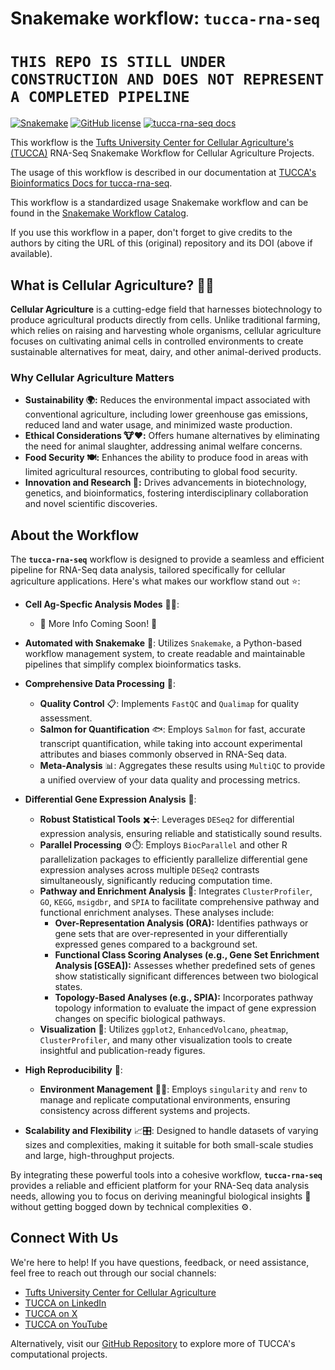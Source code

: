 # Snakemake workflow: `tucca-rna-seq`

# `THIS REPO IS STILL UNDER CONSTRUCTION AND DOES NOT REPRESENT A COMPLETED PIPELINE`

[![Snakemake](https://img.shields.io/badge/snakemake-≥8.27.1-brightgreen.svg)](https://snakemake.github.io)
[![GitHub license](https://img.shields.io/github/license/benjibromberg/tucca-rna-seq?color=orange)](https://github.com/benjibromberg/tucca-rna-seq/blob/main/LICENSE)
[![tucca-rna-seq docs](https://img.shields.io/badge/documentation-tucca--rna--seq_docs-blue)](https://tucca-cellag.github.io/tucca-rna-seq/introduction)

This workflow is the
[Tufts University Center for Cellular Agriculture's (TUCCA)](https://cellularagriculture.tufts.edu/) RNA-Seq Snakemake
Workflow for Cellular Agriculture Projects.

The usage of this workflow is described in our documentation at [TUCCA's Bioinformatics Docs for tucca-rna-seq](https://tucca-cellag.github.io/tucca-rna-seq/introduction).

This workflow is a standardized usage Snakemake workflow and can be found in
the [Snakemake Workflow Catalog](https://snakemake.github.io/snakemake-workflow-catalog/docs/workflows/tucca-cellag%20tucca-rna-seq.html).

If you use this workflow in a paper, don't forget to give credits to the authors
by citing the URL of this (original) repository and its DOI (above if
available).

## What is Cellular Agriculture? 🧬🌱

**Cellular Agriculture** is a cutting-edge field that harnesses biotechnology
to produce agricultural products directly from cells. Unlike traditional
farming, which relies on raising and harvesting whole organisms, cellular
agriculture focuses on cultivating animal cells in controlled environments to
create sustainable alternatives for meat, dairy, and other animal-derived
products.

### **Why Cellular Agriculture Matters**

- **Sustainability 🌍:** Reduces the environmental impact associated with
  conventional agriculture, including lower greenhouse gas emissions, reduced
  land and water usage, and minimized waste production.
- **Ethical Considerations 🐮❤️:** Offers humane alternatives by eliminating the
  need for animal slaughter, addressing animal welfare concerns.
- **Food Security 🍽️:** Enhances the ability to produce food in areas with
  limited agricultural resources, contributing to global food security.
- **Innovation and Research 🔬:** Drives advancements in biotechnology,
  genetics, and bioinformatics, fostering interdisciplinary collaboration and
  novel scientific discoveries.

## About the Workflow

The **`tucca-rna-seq`** workflow is designed to provide a seamless and efficient
pipeline for RNA-Seq data analysis, tailored specifically for cellular
agriculture applications. Here's what makes our workflow stand out ⭐:

- **Cell Ag-Specfic Analysis Modes** 🥩🍔:
  - 🚧 More Info Coming Soon! 🚧

- **Automated with Snakemake** 🐍: Utilizes `Snakemake`, a Python-based workflow
management system, to create readable and maintainable pipelines that simplify
complex bioinformatics tasks.
  
- **Comprehensive Data Processing** 📂:
  - **Quality Control** 📋: Implements `FastQC` and `Qualimap` for quality
    assessment.
  - **Salmon for Quantification** 🐟: Employs `Salmon` for fast, accurate
    transcript quantification, while taking into account experimental attributes
    and biases commonly observed in RNA-Seq data.
  - **Meta-Analysis** 📊: Aggregates these results using `MultiQC` to provide a
    unified overview of your data quality and processing metrics.
  
- **Differential Gene Expression Analysis** 🧬:
  - **Robust Statistical Tools** ✖️➗: Leverages `DESeq2` for differential
    expression analysis, ensuring reliable and statistically sound results.
  - **Parallel Processing** ⚙️⏱️: Employs `BiocParallel` and other R
    parallelization packages to efficiently parallelize differential gene
    expression analyses across multiple `DESeq2` contrasts simultaneously,
    significantly reducing computation time.
  - **Pathway and Enrichment Analysis** 🧩: Integrates `ClusterProfiler`, `GO`,
    `KEGG`, `msigdbr`, and `SPIA` to facilitate comprehensive pathway and
    functional enrichment analyses. These analyses include:
    - **Over-Representation Analysis (ORA):** Identifies pathways or gene sets
      that are over-represented in your differentially expressed genes compared
      to a background set.
    - **Functional Class Scoring Analyses (e.g., Gene Set Enrichment Analysis
      [GSEA]):** Assesses whether predefined sets of genes show statistically
      significant differences between two biological states.
    - **Topology-Based Analyses (e.g., SPIA):** Incorporates pathway topology
      information to evaluate the impact of gene expression changes on specific
      biological pathways.
  - **Visualization** 📸: Utilizes `ggplot2`, `EnhancedVolcano`, `pheatmap`,
    `ClusterProfiler`, and many other visualization tools to create insightful
    and publication-ready figures.
  
- **High Reproducibility** 🔄:
  - **Environment Management** 🔧🌐: Employs `singularity` and `renv` to manage and
    replicate computational environments, ensuring consistency across different
    systems and projects.

- **Scalability and Flexibility** 📈🎛️: Designed to handle datasets of varying
  sizes and complexities, making it suitable for both small-scale studies and
  large, high-throughput projects.

By integrating these powerful tools into a cohesive workflow,
**`tucca-rna-seq`** provides a reliable and efficient platform for your RNA-Seq
data analysis needs, allowing you to focus on deriving meaningful biological
insights 🧠 without getting bogged down by technical complexities ⚙️.

## Connect With Us

We're here to help! If you have questions, feedback, or need assistance, feel
free to reach out through our social channels:

- [Tufts University Center for Cellular Agriculture](https://cellularagriculture.tufts.edu/)
- [TUCCA on LinkedIn](https://www.linkedin.com/company/tufts-cell-ag/)
- [TUCCA on X](https://twitter.com/tuftscellag)
- [TUCCA on YouTube](https://www.youtube.com/channel/UC29F8uqsu_K7aRxOgjfG_HQ)

Alternatively, visit our [GitHub Repository](https://github.com/tucca-cellag)
to explore more of TUCCA's computational projects.